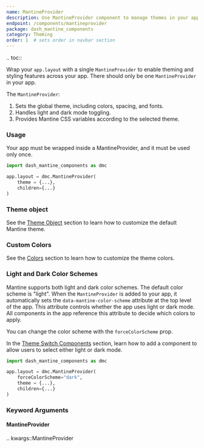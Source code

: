 ```yaml
---
name: MantineProvider
description: Use MantineProvider component to manage themes in your app globally.
endpoint: /components/mantineprovider
package: dash_mantine_components
category: Theming
order: 1  # sets order in navbar section
---
```


.. toc::


Wrap your `app.layout` with a single `MantineProvider` to enable theming and styling features across your app. There should only be one `MantineProvider` in your app.

The `MantineProvider`:

1. Sets the global theme, including colors, spacing, and fonts.
2. Handles light and dark mode toggling.
3. Provides Mantine CSS variables according to the selected theme.

### Usage

Your app must be wrapped inside a MantineProvider, and it must be used only once.

```python
import dash_mantine_components as dmc

app.layout = dmc.MantineProvider(
    theme = {...},
    children={...}
)
```

### Theme object

See the [Theme Object](/theme-object) section to learn how to customize the default Mantine theme.


### Custom Colors

See the [Colors](/colors) section to learn how to customize the theme colors.

### Light and Dark Color Schemes
Mantine supports both light and dark color schemes.  The default color scheme is "light".
When the `MantineProvider` is added to your app, it automatically sets the `data-mantine-color-scheme` attribute at the 
top level of the app. This attribute controls whether the app uses light or dark mode. All components in the app 
reference this attribute to decide which colors to apply.

You can change the color scheme with the `forceColorScheme` prop.

In the [Theme Switch Components](/theme-switch) section, learn how to add a component to allow users to select either light or dark mode.

```python
import dash_mantine_components as dmc

app.layout = dmc.MantineProvider(
    forceColorScheme="dark",
    theme = {...},
    children={...}
)
```

### Keyword Arguments

#### MantineProvider

.. kwargs::MantineProvider
